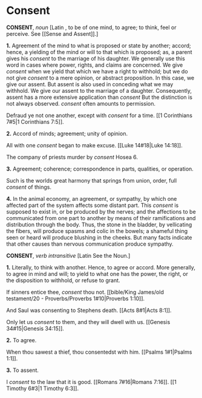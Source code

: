 # Consent

**CONSENT**, _noun_ \[Latin , to be of one mind, to agree; to think, feel or perceive. See [[Sense and Assent]].\]

**1.** Agreement of the mind to what is proposed or state by another; accord; hence, a yielding of the mind or will to that which is proposed; as, a parent gives his _consent_ to the marriage of his daughter. We generally use this word in cases where power, rights, and claims are concerned. We give _consent_ when we yield that which we have a right to withhold; but we do not give _consent_ to a mere opinion, or abstract proposition. In this case, we give our assent. But assent is also used in conceding what we may withhold. We give our assent to the marriage of a daughter. Consequently, assent has a more extensive application than _consent_ But the distinction is not always observed. _consent_ often amounts to permission.

Defraud ye not one another, except with _consent_ for a time. [[1 Corinthians 7#5|1 Corinthians 7:5]].

**2.** Accord of minds; agreement; unity of opinion.

All with one _consent_ began to make excuse. [[Luke 14#18|Luke 14:18]].

The company of priests murder by _consent_ Hosea 6.

**3.** Agreement; coherence; correspondence in parts, qualities, or operation.

Such is the worlds great harmony that springs from union, order, full _consent_ of things.

**4.** In the animal economy, an agreement, or sympathy, by which one affected part of the system affects some distant part. This _consent_ is supposed to exist in, or be produced by the nerves; and the affections to be communicated from one part to another by means of their ramifications and distribution through the body. Thus, the stone in the bladder, by vellicating the fibers, will produce spasms and colic in the bowels; a shameful thing seen or heard will produce blushing in the cheeks. But many facts indicate that other causes than nervous communication produce sympathy.

**CONSENT**, _verb intransitive_ \[Latin See the Noun.\]

**1.** Literally, to think with another. Hence, to agree or accord. More generally, to agree in mind and will; to yield to what one has the power, the right, or the disposition to withhold, or refuse to grant.

If sinners entice thee, _consent_ thou not. [[bible/King James/old testament/20 - Proverbs/Proverbs 1#10|Proverbs 1:10]].

And Saul was consenting to Stephens death. [[Acts 8#1|Acts 8:1]].

Only let us _consent_ to them, and they will dwell with us. [[Genesis 34#15|Genesis 34:15]].

**2.** To agree.

When thou sawest a thief, thou consentedst with him. [[Psalms 1#1|Psalms 1:1]].

**3.** To assent.

I _consent_ to the law that it is good. [[Romans 7#16|Romans 7:16]]. [[1 Timothy 6#3|1 Timothy 6:3]].